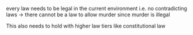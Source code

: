 every law needs to be legal in the current environment
i.e.
no contradicting laws -> there cannot be a law to allow murder since murder is illegal

This also needs to hold with higher law tiers like constitutional law